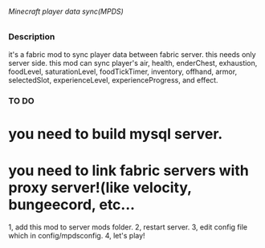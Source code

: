 ###### Minecraft player data sync(MPDS)
### Description
it's a fabric mod to sync player data between fabric server. this needs only server side. this mod can sync player's air, health, enderChest, exhaustion, foodLevel, saturationLevel, foodTickTimer, inventory, offhand, armor, selectedSlot, experienceLevel, experienceProgress, and effect. 
### TO DO
# **you need to build mysql server.**
# **you need to link fabric servers with proxy server!(like velocity, bungeecord, etc...**
1, add this mod to server mods folder.
2, restart server.
3, edit config file which in config/mpdsconfig.
4, let's play!
